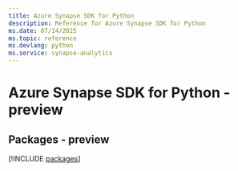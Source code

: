 ```yaml
---
title: Azure Synapse SDK for Python
description: Reference for Azure Synapse SDK for Python
ms.date: 07/14/2025
ms.topic: reference
ms.devlang: python
ms.service: synapse-analytics
---
```

# Azure Synapse SDK for Python - preview
## Packages - preview
[!INCLUDE [packages](synapse-index.md)]